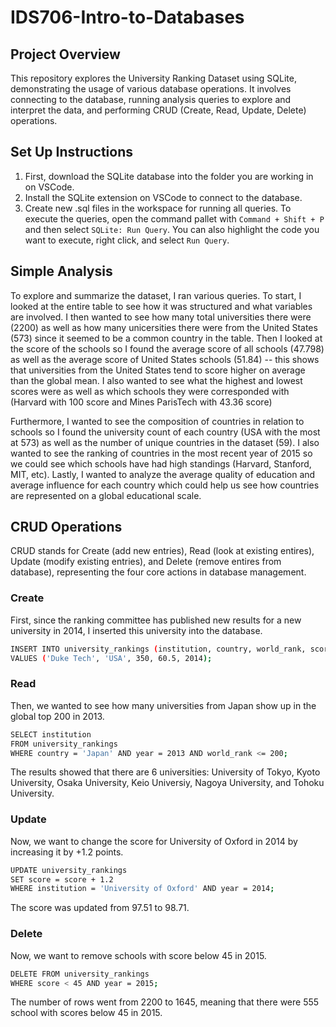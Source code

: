 # IDS706-Intro-to-Databases

## Project Overview

This repository explores the University Ranking Dataset using SQLite, demonstrating the usage of various database operations. It involves connecting to the database, running analysis queries to explore and interpret the data, and performing CRUD (Create, Read, Update, Delete) operations. 


## Set Up Instructions

1. First, download the SQLite database into the folder you are working in on VSCode. 
2. Install the SQLite extension on VSCode to connect to the database.
3. Create new .sql files in the workspace for running all queries. To execute the queries, open the command pallet with `Command + Shift + P` and then select `SQLite: Run Query`. You can also highlight the code you want to execute, right click, and select `Run Query`.


## Simple Analysis

To explore and summarize the dataset, I ran various queries. To start, I looked at the entire table to see how it was structured and what variables are involved. I then wanted to see how many total universities there were (2200) as well as how many unicersities there were from the United States (573) since it seemed to be a common country in the table. Then I looked at the score of the schools so I found the average score of all schools (47.798) as well as the average score of United States schools (51.84) -- this shows that universities from the United States tend to score higher on average than the global mean. I also wanted to see what the highest and lowest scores were as well as which schools they were corresponded with (Harvard with 100 score and Mines ParisTech with 43.36 score)

Furthermore, I wanted to see the composition of countries in relation to schools so I found the university count of each country (USA with the most at 573) as well as the number of unique countries in the dataset (59). I also wanted to see the ranking of countries in the most recent year of 2015 so we could see which schools have had high standings (Harvard, Stanford, MIT, etc). Lastly, I wanted to analyze the average quality of education and average influence for each country which could help us see how countries are represented on a global educational scale. 

## CRUD Operations

CRUD stands for Create (add new entries), Read (look at existing entires), Update (modify existing entries), and Delete (remove entires from database), representing the four core actions in database management.

### Create

First, since the ranking committee has published new results for a new university in 2014, I inserted this university into the database.

```bash
INSERT INTO university_rankings (institution, country, world_rank, score, year)
VALUES ('Duke Tech', 'USA', 350, 60.5, 2014);
```

### Read

Then, we wanted to see how many universities from Japan show up in the global top 200 in 2013. 

```bash
SELECT institution
FROM university_rankings
WHERE country = 'Japan' AND year = 2013 AND world_rank <= 200;
```

The results showed that there are 6 universities: University of Tokyo, Kyoto University, Osaka University, Keio Universiy, Nagoya University, and Tohoku University. 

### Update
Now, we want to change the score for University of Oxford in 2014 by increasing it by +1.2 points.

```bash
UPDATE university_rankings
SET score = score + 1.2
WHERE institution = 'University of Oxford' AND year = 2014;
```

The score was updated from 97.51 to 98.71.

### Delete
Now, we want to remove schools with score below 45 in 2015. 

```bash
DELETE FROM university_rankings
WHERE score < 45 AND year = 2015;
```

The number of rows went from 2200 to 1645, meaning that there were 555 school with scores below 45 in 2015. 